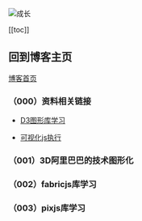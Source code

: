 ![成长](/images/home.png)

[[toc]]


## 回到博客主页
[博客首页](./../README.md)  

### （000）资料相关链接
- [D3图形库学习](https://observablehq.com/explore)

- [可视化js执行](https://pythontutor.com/visualize.html#mode=edit)
### （001）3D阿里巴巴的技术图形化

### （002）fabricjs库学习


### （003）pixjs库学习